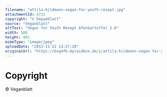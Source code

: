 ```yaml
---
filename: "attila-hildmann-vegan-for-youth-rezept.jpg"
attachmentId: 4732
copyright: "© Veganblatt"
source: "Veganblatt"
altText: "Vegan for Youth Rezept Ofenkartoffel 2.0"
width: 580
height: 401
mimeType: "image/jpeg"
uploadDate: "2013-11-22 13:27:28"
originalUrl: "https://bxq4fb.myraidbox.de/i/attila-hildmann-vegan-for-youth-rezept.jpg"
---
```


# Copyright

© Veganblatt
